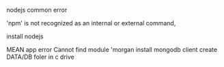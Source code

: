 nodejs common error

'npm' is not recognized as an internal or external command,

install nodejs

MEAN app error
Cannot find module 'morgan
install mongodb client
create DATA/DB foler in c drive